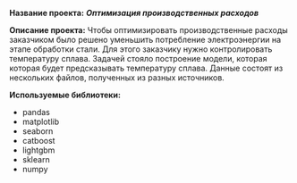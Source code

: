 **Название проекта:**
***Оптимизация производственных расходов***

**Описание проекта:**
Чтобы оптимизировать производственные расходы заказчиком было решено уменьшить потребление электроэнергии на этапе обработки стали.
Для этого заказчику нужно контролировать температуру сплава.
Задачей стояло построение модели, которая которая будет предсказывать температуру сплава.
Данные состоят из нескольких файлов, полученных из разных источников.

**Используемые библиотеки:**
- pandas
- matplotlib
- seaborn
- catboost
- lightgbm
- sklearn
- numpy
